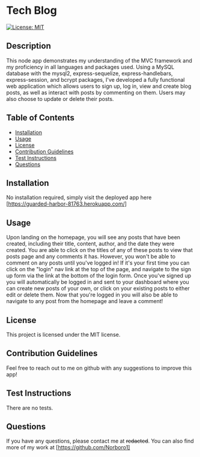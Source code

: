 # Tech Blog
  [![License: MIT](https://img.shields.io/badge/License-MIT-yellow.svg)](https://opensource.org/licenses/MIT)
  
  ## Description
  This node app demonstrates my understanding of the MVC framework and my proficiency in all languages and packages used. Using a MySQL database with the mysql2, express-sequelize, express-handlebars, express-session, and bcrypt packages, I've developed a fully functional web application which allows users to sign up, log in, view and create blog posts, as well as interact with posts by commenting on them. Users may also choose to update or delete their posts.
  
  ## Table of Contents
  * [Installation](#installation)
  * [Usage](#usage)
  * [License](#license)
  * [Contribution Guidelines](#contribution-guidelines)
  * [Test Instructions](#test-instructions)
  * [Questions](#questions)

  ## Installation
  No installation required, simply visit the deployed app here [https://guarded-harbor-81763.herokuapp.com/]

  ## Usage
  Upon landing on the homepage, you will see any posts that have been created, including their title, content, author, and the date they were created. You are able to click on the titles of any of these posts to view that posts page and any comments it has. However, you won't be able to comment on any posts until you've logged in! If it's your first time you can click on the "login" nav link at the top of the page, and navigate to the sign up form via the link at the bottom of the login form. Once you've signed up you will automatically be logged in and sent to your dashboard where you can create new posts of your own, or click on your existing posts to either edit or delete them. Now that you're logged in you will also be able to navigate to any post from the homepage and leave a comment!

  ## License
  This project is licensed under the MIT license.

  ## Contribution Guidelines
  Feel free to reach out to me on github with any suggestions to improve this app!

  ## Test Instructions
  There are no tests.

  ## Questions
  If you have any questions, please contact me at ~~redacted~~. You can also find more of my work at [https://github.com/Norboro1]
  